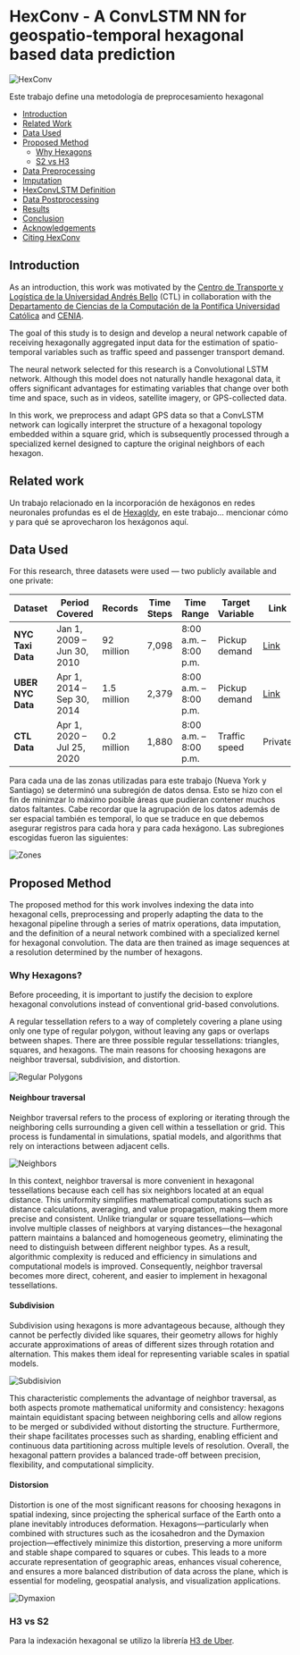 # HexConv - A ConvLSTM NN for geospatio-temporal hexagonal based data prediction

![HexConv](imgs/hexconv2.png)

Este trabajo define una metodología de preprocesamiento hexagonal

- [Introduction](#introduction)
- [Related Work](#related-work)
- [Data Used](#data-used)
- [Proposed Method](#proposed-method)
  - [Why Hexagons](#why-hexagons)
  - [S2 vs H3](#s2-vs-h3)
- [Data Preprocessing](#data-preprocessing)
- [Imputation](#imputation)
- [HexConvLSTM Definition](#hexconvlstm-definition)
- [Data Postprocessing](#data-postprocessing)
- [Results](#results)
- [Conclusion](#conclusion)
- [Acknowledgements](#acknowledgements)
- [Citing HexConv](#citing-hexconv)

## Introduction

As an introduction, this work was motivated by the [Centro de Transporte y Logística de la Universidad Andrés Bello](https://ctl.unab.cl/) (CTL) in collaboration with the [Departamento de Ciencias de la Computación de la Pontifica Universidad Católica](https://dcc.ing.uc.cl/) and [CENIA](https://cenia.cl/investigacion/).

The goal of this study is to design and develop a neural network capable of receiving hexagonally aggregated input data for the estimation of spatio-temporal variables such as traffic speed and passenger transport demand.

The neural network selected for this research is a Convolutional LSTM network. Although this model does not naturally handle hexagonal data, it offers significant advantages for estimating variables that change over both time and space, such as in videos, satellite imagery, or GPS-collected data.

In this work, we preprocess and adapt GPS data so that a ConvLSTM network can logically interpret the structure of a hexagonal topology embedded within a square grid, which is subsequently processed through a specialized kernel designed to capture the original neighbors of each hexagon.

## Related work

Un trabajo relacionado en la incorporación de hexágonos en redes neuronales profundas es el de [Hexagldy](https://github.com/ai4iacts/hexagdly), en este trabajo... mencionar cómo y para qué se aprovecharon los hexágonos aquí.

## Data Used

For this research, three datasets were used — two publicly available and one private:

| Dataset           | Period Covered             | Records     | Time Steps | Time Range            | Target Variable | Link                                                                   |
| ----------------- | -------------------------- | ----------- | ---------- | --------------------- | --------------- | ---------------------------------------------------------------------- |
| **NYC Taxi Data** | Jan 1, 2009 – Jun 30, 2010 | 92 million  | 7,098      | 8:00 a.m. – 8:00 p.m. | Pickup demand   | [Link](https://www.nyc.gov/site/tlc/about/tlc-trip-record-data.page)   |
| **UBER NYC Data** | Apr 1, 2014 – Sep 30, 2014 | 1.5 million | 2,379      | 8:00 a.m. – 8:00 p.m. | Pickup demand   | [Link](https://ieee-dataport.org/documents/uber-pickups-new-york-city) |
| **CTL Data**      | Apr 1, 2020 – Jul 25, 2020 | 0.2 million | 1,880      | 8:00 a.m. – 8:00 p.m. | Traffic speed   | Private                                                                |

Para cada una de las zonas utilizadas para este trabajo (Nueva York y Santiago) se determinó una subregión de datos densa. Esto se hizo con el fin de minimzar lo máximo posible áreas que pudieran contener muchos datos faltantes. Cabe recordar que la agrupación de los datos además de ser espacial también es temporal, lo que se traduce en que debemos asegurar registros para cada hora y para cada hexágono. Las subregiones escogidas fueron las siguientes:

![Zones](imgs/zones.png)

## Proposed Method

The proposed method for this work involves indexing the data into hexagonal cells, preprocessing and properly adapting the data to the hexagonal pipeline through a series of matrix operations, data imputation, and the definition of a neural network combined with a specialized kernel for hexagonal convolution. The data are then trained as image sequences at a resolution determined by the number of hexagons.

### Why Hexagons?

Before proceeding, it is important to justify the decision to explore hexagonal convolutions instead of conventional grid-based convolutions.

A regular tessellation refers to a way of completely covering a plane using only one type of regular polygon, without leaving any gaps or overlaps between shapes. There are three possible regular tessellations: triangles, squares, and hexagons. The main reasons for choosing hexagons are neighbor traversal, subdivision, and distortion.

![Regular Polygons](imgs/regular_polygons.png)

#### Neighbour traversal

Neighbor traversal refers to the process of exploring or iterating through the neighboring cells surrounding a given cell within a tessellation or grid. This process is fundamental in simulations, spatial models, and algorithms that rely on interactions between adjacent cells.

![Neighbors](imgs/neighbors.png)

In this context, neighbor traversal is more convenient in hexagonal tessellations because each cell has six neighbors located at an equal distance. This uniformity simplifies mathematical computations such as distance calculations, averaging, and value propagation, making them more precise and consistent. Unlike triangular or square tessellations—which involve multiple classes of neighbors at varying distances—the hexagonal pattern maintains a balanced and homogeneous geometry, eliminating the need to distinguish between different neighbor types. As a result, algorithmic complexity is reduced and efficiency in simulations and computational models is improved. Consequently, neighbor traversal becomes more direct, coherent, and easier to implement in hexagonal tessellations.

#### Subdivision

Subdivision using hexagons is more advantageous because, although they cannot be perfectly divided like squares, their geometry allows for highly accurate approximations of areas of different sizes through rotation and alternation. This makes them ideal for representing variable scales in spatial models.

![Subdisivion](imgs/subdivision.png)

This characteristic complements the advantage of neighbor traversal, as both aspects promote mathematical uniformity and consistency: hexagons maintain equidistant spacing between neighboring cells and allow regions to be merged or subdivided without distorting the structure. Furthermore, their shape facilitates processes such as sharding, enabling efficient and continuous data partitioning across multiple levels of resolution. Overall, the hexagonal pattern provides a balanced trade-off between precision, flexibility, and computational simplicity.

#### Distorsion

Distortion is one of the most significant reasons for choosing hexagons in spatial indexing, since projecting the spherical surface of the Earth onto a plane inevitably introduces deformation. Hexagons—particularly when combined with structures such as the icosahedron and the Dymaxion projection—effectively minimize this distortion, preserving a more uniform and stable shape compared to squares or cubes. This leads to a more accurate representation of geographic areas, enhances visual coherence, and ensures a more balanced distribution of data across the plane, which is essential for modeling, geospatial analysis, and visualization applications.

![Dymaxion](imgs/dymaxion.png)

### H3 vs S2

Para la indexación hexagonal se utilizo la librería [H3 de Uber](https://h3geo.org/).
